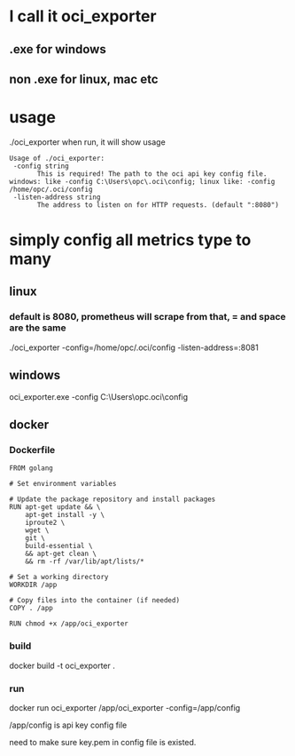 # I call it oci_exporter
## .exe for windows
## non .exe for linux, mac etc



# usage

 ./oci_exporter when run, it will show usage

 ```
 Usage of ./oci_exporter:
  -config string
        This is required! The path to the oci api key config file. windows: like -config C:\Users\opc\.oci\config; linux like: -config /home/opc/.oci/config
  -listen-address string
        The address to listen on for HTTP requests. (default ":8080")

 ```

# simply config all metrics type to many

## linux

### default is 8080, prometheus will scrape from that, = and space are the same

 ./oci_exporter -config=/home/opc/.oci/config -listen-address=:8081

## windows
 oci_exporter.exe  -config C:\Users\opc\.oci\config


## docker

### Dockerfile

```
FROM golang

# Set environment variables

# Update the package repository and install packages
RUN apt-get update && \
    apt-get install -y \
    iproute2 \
    wget \
    git \
    build-essential \
    && apt-get clean \
    && rm -rf /var/lib/apt/lists/*

# Set a working directory
WORKDIR /app

# Copy files into the container (if needed)
COPY . /app

RUN chmod +x /app/oci_exporter
```

### build

docker build -t oci_exporter .

### run

docker run  oci_exporter  /app/oci_exporter -config=/app/config

/app/config is api key config file

need to make sure key.pem in config file is existed.

